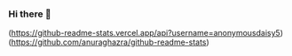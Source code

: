 ### Hi there 👋

(https://github-readme-stats.vercel.app/api?username=anonymousdaisy5)(https://github.com/anuraghazra/github-readme-stats)

<!--
**anonymousdaisy5/anonymousdaisy5** is a ✨ _special_ ✨ repository because its `README.md` (this file) appears on your GitHub profile.

Here are some ideas to get you started:

- 🔭 I’m currently working on ...
- 🌱 I’m currently learning ...
- 👯 I’m looking to collaborate on ...
- 🤔 I’m looking for help with ...
- 💬 Ask me about ...
- 📫 How to reach me: ...
- 😄 Pronouns: ...
- ⚡ Fun fact: ...
-->
